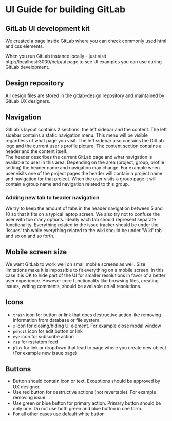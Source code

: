# UI Guide for building GitLab 

## GitLab UI development kit

We created a page inside GitLab where you can check commonly used html and css elements.

When you run GitLab instance locally - just visit http://localhost:3000/help/ui page to see UI examples 
you can use during GitLab development.

## Design repository

All design files are stored in the [gitlab-design](https://gitlab.com/gitlab-org/gitlab-design) 
repository and maintained by GitLab UX designers. 

## Navigation

GitLab's layout contains 2 sections: the left sidebar and the content. The left sidebar contains a static navigation menu. 
This menu will be visible regardless of what page you visit. The left sidebar also contains the GitLab logo 
and the current user's profile picture. The content section contains a header and the content itself.  
The header describes the current GitLab page and what navigation is 
available to user in this area. Depending on the area (project, group, profile setting) the header name and navigation may change. For example when user visits one of the 
project pages the header will contain a project name and navigation for that project. When the user visits a group page it will contain a group name and navigation related to this group.

### Adding new tab to header navigation

We try to keep the amount of tabs in the header navigation between 5 and 10 so that it fits on a typical laptop screen. We also try not to confuse the user with too many options. Ideally each 
tab should represent separate functionality. Everything related to the issue 
tracker should be under the 'Issues' tab while everything related to the wiki should 
be under 'Wiki' tab and so on and so forth.

## Mobile screen size 

We want GitLab to work well on small mobile screens as well. Size limitations make it is impossible to fit everything on a mobile screen. In this case it is OK to hide 
part of the UI for smaller resolutions in favor of a better user experience. 
However core functionality like browsing files, creating issues, writing comments, should
be available on all resolutions.

## Icons

* `trash` icon for button or link that does destructive action like removing 
information from database or file system
* `x` icon for closing/hiding UI element. For example close modal window
* `pencil` icon for edit button or link
* `eye` icon for subscribe action
* `rss` for rss/atom feed
* `plus` for link or dropdown that lead to page where you create new object (For example new issue page)


## Buttons

* Button should contain icon or text. Exceptions should be approved by UX designer.
* Use red button for destructive actions (not revertable). For example removing issue.
* Use green or blue button for primary action. Primary button should be only one. 
Do not use both green and blue button in one form. 
* For all other cases use default white button 

